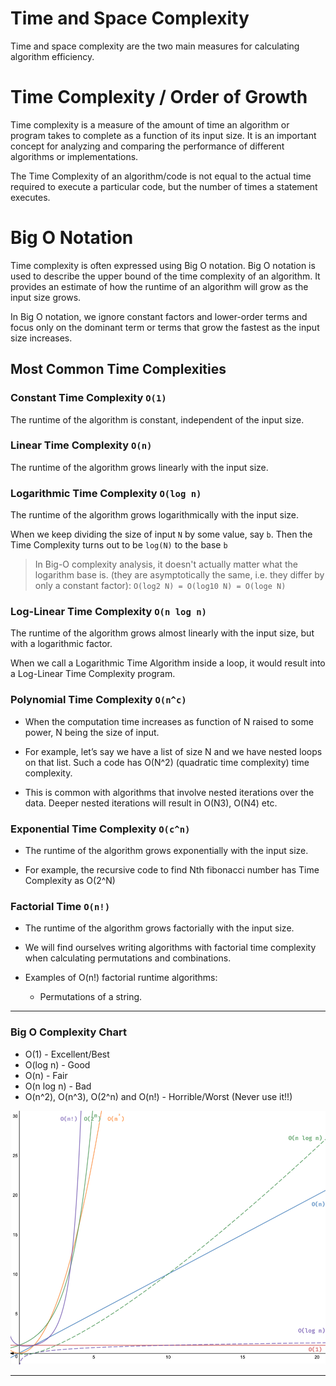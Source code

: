# Time and Space Complexity

Time and space complexity are the two main measures for calculating algorithm efficiency. 

# Time Complexity / Order of Growth

Time complexity is a measure of the amount of time an algorithm or program takes to complete as a function of its input size. It is an important concept for analyzing and comparing the performance of different algorithms or implementations.

The Time Complexity of an algorithm/code is not equal to the actual time required to execute a particular code, but the number of times a statement executes.

# Big O Notation

Time complexity is often expressed using Big O notation. Big O notation is used to describe the upper bound of the time complexity of an algorithm. It provides an estimate of how the runtime of an algorithm will grow as the input size grows.

In Big O notation, we ignore constant factors and lower-order terms and focus only on the dominant term or terms that grow the fastest as the input size increases. 

## Most Common Time Complexities

### Constant Time Complexity `O(1)` 

The runtime of the algorithm is constant, independent of the input size.

### Linear Time Complexity `O(n)`

The runtime of the algorithm grows linearly with the input size.

### Logarithmic Time Complexity `O(log n)`

The runtime of the algorithm grows logarithmically with the input size.

When we keep dividing the size of input `N` by some value, say `b`. Then the Time Complexity turns out to be `log(N)` to the base `b`

> In Big-O complexity analysis, it doesn't actually matter what the logarithm base is. (they are asymptotically the same, i.e. they differ by only a constant factor): `O(log2 N) = O(log10 N) = O(loge N)`

### Log-Linear Time Complexity `O(n log n)`

The runtime of the algorithm grows almost linearly with the input size, but with a logarithmic factor.

When we call a Logarithmic Time Algorithm inside a loop, it would result into a Log-Linear Time Complexity program.


### Polynomial Time Complexity `O(n^c)`

- When the computation time increases as function of N raised to some power, N being the size of input. 

- For example, let’s say we have a list of size N and we have nested loops on that list. Such a code has O(N^2) (quadratic time complexity) time complexity.

- This is common with algorithms that involve nested iterations over the data. Deeper nested iterations will result in O(N3), O(N4) etc.

### Exponential Time Complexity `O(c^n)`

- The runtime of the algorithm grows exponentially with the input size.

- For example, the recursive code to find Nth fibonacci number has Time Complexity as O(2^N)

### Factorial Time `O(n!)`

- The runtime of the algorithm grows factorially with the input size.

- We will find ourselves writing algorithms with factorial time complexity when calculating permutations and combinations.

- Examples of O(n!) factorial runtime algorithms:
    - Permutations of a string.

--------------------------------------

### Big O Complexity Chart

- O(1) - Excellent/Best
- O(log n) - Good
- O(n) - Fair
- O(n log n) - Bad
- O(n^2), O(n^3), O(2^n) and O(n!) - Horrible/Worst (Never use it!!)

![Big O Complexity Chart](imgs/big-o-running-time-complexity.png)

--------------------------------